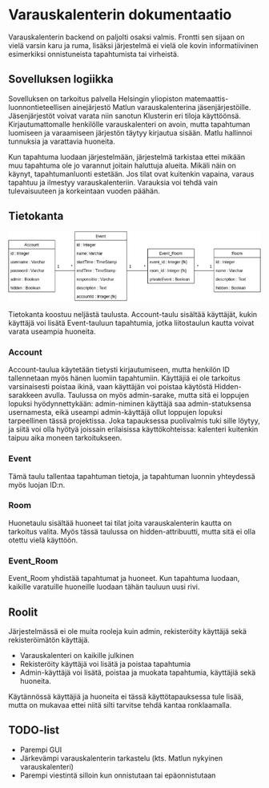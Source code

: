 # Varauskalenterin dokumentaatio

Varauskalenterin backend on paljolti osaksi valmis. Frontti sen sijaan on vielä varsin karu ja ruma, lisäksi järjestelmä ei vielä ole kovin informatiivinen esimerkiksi onnistuneista tapahtumista tai virheistä.

## Sovelluksen logiikka

Sovelluksen on tarkoitus palvella Helsingin yliopiston matemaattis-luonnontieteellisen ainejärjestö Matlun varauskalenterina jäsenjärjestöille. Jäsenjärjestöt voivat varata niin sanotun Klusterin eri tiloja käyttöönsä. Kirjautumattomalle henkilölle varauskalenteri on avoin, mutta tapahtuman luomiseen ja varaamiseen järjestön täytyy kirjautua sisään. Matlu hallinnoi tunnuksia ja varattavia huoneita.

Kun tapahtuma luodaan järjestelmään, järjestelmä tarkistaa ettei mikään muu tapahtuma ole jo varannut joitain haluttuja alueita. Mikäli näin on käynyt, tapahtumanluonti estetään. Jos tilat ovat kuitenkin vapaina, varaus tapahtuu ja ilmestyy varauskalenteriin. Varauksia voi tehdä vain tulevaisuuteen ja korkeintaan vuoden päähän.

## Tietokanta

![Tietokantaskeema](database-schema.jpg)

Tietokanta koostuu neljästä taulusta. Account-taulu sisältää käyttäjät, kukin käyttäjä voi lisätä Event-tauluun tapahtumia, jotka liitostaulun kautta voivat varata useampia huoneita.

### Account

Account-taulua käytetään tietysti kirjautumiseen, mutta henkilön ID tallennetaan myös hänen luomiin tapahtumiin. Käyttäjiä ei ole tarkoitus varsinaisesti poistaa ikinä, vaan käyttäjän voi poistaa käytöstä Hidden-sarakkeen avulla. Taulussa on myös admin-sarake, mutta sitä ei loppujen lopuksi hyödynnettykään: admin-niminen käyttäjä saa admin-statuksensa usernamesta, eikä useampi admin-käyttäjä ollut loppujen lopuksi tarpeellinen tässä projektissa. Joka tapauksessa puolivalmis tuki sille löytyy, ja siitä voi olla hyötyä joissain erilaisissa käyttökohteissa: kalenteri kuitenkin taipuu aika moneen tarkoitukseen.

### Event

Tämä taulu tallentaa tapahtuman tietoja, ja tapahtuman luonnin yhteydessä myös luojan ID:n.

### Room

Huonetaulu sisältää huoneet tai tilat joita varauskalenterin kautta on tarkoitus valita. Myös tässä taulussa on hidden-attribuutti, mutta sitä ei olla otettu vielä käyttöön.

### Event_Room

Event_Room yhdistää tapahtumat ja huoneet. Kun tapahtuma luodaan, kaikille varatuille huoneille luodaan tähän tauluun uusi rivi.

## Roolit

Järjestelmässä ei ole muita rooleja kuin admin, rekisteröity käyttäjä sekä rekisteröimätön käyttäjä.

* Varauskalenteri on kaikille julkinen
* Rekisteröity käyttäjä voi lisätä ja poistaa tapahtumia
* Admin-käyttäjä voi lisätä, poistaa ja muokata tapahtumia, käyttäjiä sekä huoneita.

Käytännössä käyttäjiä ja huoneita ei tässä käyttötapauksessa tule lisää, mutta on mukavaa ettei niitä silti tarvitse tehdä kantaa ronklaamalla.

## TODO-list

* Parempi GUI
* Järkevämpi varauskalenterin tarkastelu (kts. Matlun nykyinen varauskalenteri)
* Parempi viestintä silloin kun onnistutaan tai epäonnistutaan

